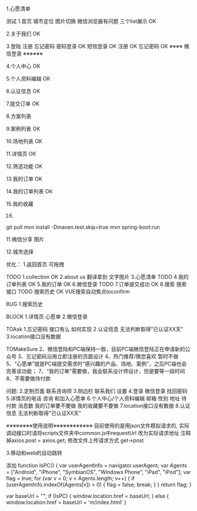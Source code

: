 1.心愿清单



测试
1.首页 
	城市定位
	图片切换 微信浏览器有问题
	三个list展示 OK

2.关于我们 OK

3.登陆 注册 忘记密码
	密码登录 OK
	短信登录 OK
	注册 OK
	忘记密码 OK
	※※※※ 微信登录 ※※※※※※

4.个人中心 OK

5.个人资料编辑 OK

6.认证信息 OK

7.提交订单 OK

8.方案列表

9.案例列表 OK

10.场地列表 OK

11.详情页 OK

12.筛选功能 OK

13.我的订单 OK

14.我的订单列表 OK

15.我的收藏

16.

git pull
mvn install -Dmaven.test.skip=true
mvn spring-boot:run


11.微信分享
	图片

12.城市选择


优化：
1.返回首页 可拖拽





TODO
1.collection OK
2.about us  翻译拿到 文字图片
3.心愿清单 TODO
4.我的订单列表  OK
5.我的订单 OK
6.微信登录 TODO
7.订单提交成功 OK
8.搜索  搜索接口 TODO  搜索历史 OK  VUE搜索自动焦点toconfirm


BUG
1.搜索历史


BLOCK
1.详情页 心愿单
2.微信登录 


TOAsk
1.忘记密码 接口有么  如何实现
2.认证信息 无法判断取得"已认证XX天"
3.location接口没有数据


TOMakeSure
2、微信登陆和PC端保持一致，目前PC端微信登陆正在申请新的公众号
3、忘记密码沿用立即注册的页面设计
4、热门推荐/猜您喜欢 暂时不做
5、“心愿单”就是PC端提交需求时“感兴趣的产品、场地、案例”，之后PC端也会完善该功能； 
7、“我的订单”需要做，我会联系设计师设计，但是要等一段时间
8、不需要做待付款


问题:
2.定制页面 联系咨询师
3.侧边栏 联系我们 设置
4.登录 微信登录 找回密码
5.详情页的电话 咨询 和加入心愿单
6.个人中心/个人资料编辑  邮箱 性别  地址 待付款 消息数  我的订单要不要做 我的收藏要不要做 
7.location接口没有数据
8.认证信息 无法判断取得"已认证XX天"


※※※※※※※※使用说明※※※※※※※※※※※※
目前使用的是用json文件模拟请求的,
	实际调动接口时请将scripts文件夹中common.js中requestUrl 改为实际请求地址
	注释掉axios.post = axios.get;
	修改文件上传请求方式 get->post

3.移动和web的自动跳转

添加
function IsPC() {
    var userAgentInfo = navigator.userAgent;
    var Agents = ["Android", "iPhone",
        "SymbianOS", "Windows Phone",
        "iPad", "iPod"];
    var flag = true;
    for (var v = 0; v < Agents.length; v++) {
        if (userAgentInfo.indexOf(Agents[v]) > 0) {
            flag = false;
            break;
        }
    }
    return flag;
}

var baseUrl = "";
if (IsPC) {
    window.location.href = baseUrl;
} else {
    window.location.href = baseUrl + 'm/index.html'
}